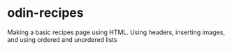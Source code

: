 # odin-recipes
Making a basic recipes page using HTML. Using headers, inserting images, and using ordered and unordered lists